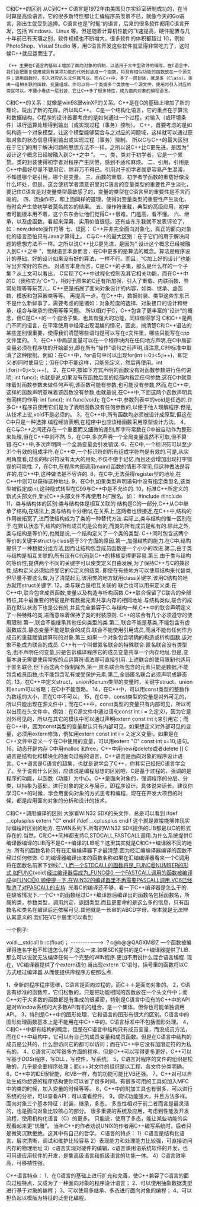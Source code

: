 C和C++的区别
从C到C++
C语言是1972年由美国贝尔实验室研制成功的，在当时算是高级语言，它的很多新特性都让汇编程序员羡慕不已，就像今天的Go语言，刚出生就受到追捧。C语言也是”时髦“的语言，后来的很多软件都用C语言开发，包括 Windows、Linux 等。但是随着计算机性能的飞速提高，硬件配置与几十年前已有天壤之别，软件规模也不断增大，很多软件的体积都超过 1G，例如 PhotoShop、Visual Studio 等，用C语言开发这些软件就显得非常吃力了，这时候C++就应运而生了。

     C++ 主要在C语言的基础上增加了面向对象的机制，以适用于大中型软件的编写。在C语言中，我们会把重复使用或具有某项功能的代码封装成一个函数，将具有相似功能的函数放在一个源文件；调用函数时，引入对应的头文件就可以。而在C++中，多了一层封装，就是类（Class）。类由一组相关联的函数、变量组成。你可以将一个类或多个类放在一个源文件，使用时引入对应的类就可以。不要小看这一层封装，它让C++多了很多特性，成为面向对象的编程语言。
C和C++的关系：就像是win98跟winXP的关系。C++是在C的基础上增加了新的理论，玩出了新的花样。所以叫C++。
C是一个结构化语言，它的重点在于算法和数据结构。C程序的设计首要考虑的是如何通过一个过程，对输入（或环境条件）进行运算处理得到输出（或实现过程（事务）控制）。
C++，首要考虑的是如何构造一个对象模型，让这个模型能够契合与之对应的问题域，这样就可以通过获取对象的状态信息得到输出或实现过程（事务）控制。 所以C与C++的最大区别在于它们的用于解决问题的思想方法不一样。之所以说C++比C更先进，是因为“ 设计这个概念已经被融入到C++之中 ”。 
一、类，类对于初学者，它是一个累赘。类的封装使得初学者对程序产生厌倦，感到不适和麻烦。
二、引用，引用是C++中最好尽量不要用它，除非万不得已。引用对于初学者就更容易产生混淆，不知道哪个是引用，哪个是变量。
三、函数的重载，初学者学函数的重载好像没什么坏处，但是，这会使初学者潜意识里对C语言的变量类型的重要性产生淡化，要记住C语言是对变量类型最敏感了的，变量的类型在C语言里的重要性是不言而喻的。
四、流操作符，和上面同样的道理，使得对变量类型的重要性产生淡化，有时会产生使初学者莫名其妙的结果。
五、操作符重载，典型的高级应用，初学者可能根本用不着，这个东东会让他们觉得C++很难，门槛高，看不懂。
六、继承，以及虚函数，看起来深奥，实用价值很低。还有些东东我就不发表评论了，如：new,delete操作符等
七、误区： 
C++并非完全面向对象化，真正的面向对象化的语言恐怕只有Java才算得上。
C与C++的最大区别：在于它们的用于解决问题的思想方法不一样。之所以说C++比C更先进，是因为“ 设计这个概念已经被融入到C++之中 ”，而就语言本身而言，在C中更多的是算法的概念。算法是程序设计的基础，好的设计如果没有好的算法，一样不行。而且，“C加上好的设计”也能写出非常好的东西。
对语言本身而言，C是C++的子集，那么是什么样的一个子集？从上文可以看出， C实现了C++中过程化控制及其它相关功能，而在C++中的C（我称它为“C+”），相对于原来的C还有所加强，引入了重载、内联函数、异常处理等等玩艺儿，C++更是拓展了面向对象设计的内容，如类、继承、虚函数、模板和包容器类等等。 再提高一点，在C++中，数据封装、类型这些东东已不是什么新鲜事了，需要考虑的是诸如：对象粒度的选择、对象接口的设计和继承、组合与继承的使用等等问题。
所以相对于C，C++包含了更丰富的“设计”的概念，但C是C++的一个自洽子集，也具有强大的功能，同样值得学习
C和C++是两门不同的语言，在平常使用中经常出现混编的情况，因此，搞清楚C和C++语法的某些差别很重要，使得我们清楚哪些语句是可以写在c文件里，哪些只能写在cpp文件里的。
1，在C++中局部变量可以在一个程序块内在任何地方声明,在C中局部变量必须在程序块的开始部分,即在所有"操作"语句之前声明,请注意,C99标准中取消了这种限制。例如：在C++中，for语句中可以出现for(int i=0;i<5;i++)，即定义i的同时使用它；但在C中不能这样，只能先定义，然后再使用。int i;for(i=0;i<5;i++)。
2，在C中,按如下方式声明的函数没有对函数参数进行任何说明;
    int func();
也就是说,如果没有在函数后面的括孤内指定任何参数,这在C中就意味着对函数参数未做任何声明,该函数可能有参数,也可能没有参数,然而,在C++中,这样的函数声明意味着该函数没有参数,也就是说,在C++中,下面这两个函数声明具有同样的作用:
    int func();
    int func(void);
    在C++中,参数列表中的void是任选的.许多C++程序员使用它们是为了表明函数没有任何参数的,以便于他人理解程序.但是,从技术上说,void不是必须的。
3，在C++中,所有函数均必须被设计成原型,但这在C中只是一种选择.编程经验表明,在程序中也应该给函数采用原型设计方法。
4，在C与C++之间还存在一个重要而又细微的差别,即字符常数在C中被自动作为整形来处理,但在C++中则不然.
5，在C中,多次声明一个全局变量虽然不可取,但不算错.在C++中,多次声明同一个全局变量会引发错误.
6，在C中,一个标识符可以至少31个有效的组成字符.在C++中,一个标识符的所有组成字符均是有效的.可是,从实用角度看,过长的标识符没有太大的用处,不仅不便于记忆,而且还会增加出现打字错误的可能性.
7，在C中,在程序内部调用main()函数的情形不常见,但这种做法是容许的,在C++中,这种做法是不容许的. 
8，在C中,无法获得register型的地址,在C++中则可以获得这种地址.
9，在C中,如果类型声明语句中没有指定类型名,该类型被假定成int,这种隐式转型在C99与C++中是不允许的.
10，标准C++所定义的新式头部文件,新式C++头部文件不再使用.h扩展名。如：
#include <iostream>
#include <cmath>
11，类与结构体的区别:类与结构体是相互关联的
   结构是C的一部分,C++从C中继承了结构,在语法上,类与结构十分相似,在关系上,这两者也很接近,在C++中,结构的作用被拓宽了,进而使结构成为了类的一种替代方法.实际上,类与结构的惟一区别在于:在默认状态下,结构的所有成员均是公有的,而类的所有成员是私有的.除此之外,类与结构是等价的,也就是说,一个结构定义了一个类的类型.
   C++同时包含这两个等价的关键字struct与class基于3个方面的原因.第一,加强结构的能力.在C中,结构提供了一种数据分组方法,因而让结构包含成员函数是一个小小的改进.第二,由于类与结构是相互关联的,所有现有C代码到C++的移植变得更容易.第三,由于类与结构的等价性,提供两个不同的关键字可以使类定义自由发展,为了保持C++与C的兼容性,结构定义必须始终受它的C定义的结束.
   即使在有些地方可以使用结构来代替类,但尽量不要这么做,为了清楚起见,该用类的地方就用class关键字,该用C结构的地方就用struct关键字.
12，类与联合是相互关联的
联合也可以用来定义类.在C++中,联合包含成员函数,变量以及构造与析构函数.C++联合保留了C联合的全部特征,其中最重要的特征是所有数据元素共享内存的相同地址.与结构类似,联合的成员在默认状态下也是公有的,并且完全兼容于C.与结构一样,C++中的联合声明定义了一种特殊的类,进而意味着保持了类的封装原则.
    C++的联合有几个必须遵守的使用限制.第一,联合不能继承其他任何类型的类.第二,联合不能是基类,不能包含有虚函数成员.静态变量不能是联合的成员.联合不能使用引用成员,而且不能有任何作为成员的重载赋值运算符的对象.第三,如果一个对象包含明确的构造或析构函数,该对象不能成为联合的成员.
    C++有一个叫做匿名联合的特殊联合.匿名联合没有类型名,也不声明任何变量,只是告诉编译程序它的成员变量共享一个内存地址.但是,变量本身无需要使用常规的点运算符语法即可直接引用.
    上述联合的使用限制也适用于匿名联合,但下面这两个限制除外,第一,匿名联合所包含的元素只能是数据,不能包含成员函数,也不能包含私有或受保护元素;第二,全局匿名联合必须声明成静态的.
13，在C++中定义struct，union和enum类型的变量时，关键字struct，union和enum可以省略；在C中不能忽略。
14，在C++中，可以用const类型的整数作为数组的大小，而在C中不可以。
15，在C中，const类型的变量是对外可见的，所以只能出现在源文件中；而在C++中，const类型的变量只有内部可见，所以可以出现在头文件中。例如：在C源文件中通过语句const int i = 2;定义i，因为它是对外可见的，所以在其它的模块中可以通过声明extern const int i;来引用它；而在C++中，因为const类型的变量默认只有内部可见，如果想定义对外部可见的变量，必须用extern修饰，例如用extern const int i = 2;定义变量i，如果是在C++文件中定义一个在C中使用的变量，可以用extern "C" const int x=10;语句。
16，动态开辟内存 C中用malloc 和free，C++中用new和delete或者delete []
C语言是结构化和模块化的面向过程的语言，C++语言是面向对象的程序设计语言。C++语言是C语言的超集，也就是说学会了C++，你其实已经把C语言学会了。至于说有什么区别，应该说是编程思想的区别吧，C是基于过程的，强调的是程序的功能，以函数（功能）为中心。C++是面向对象的，强调程序的分层、分类，以抽象为基础，进行对象的定义与展示，即程序设计。具体说来话长。建议你学习C++的时候，学会用面向对象的方式思考和编程。现在在开发大项目的时候，都是应用面向对象的分析和设计的技术。

C和C++调用编译的区别
大家看WIN32 SDK的头文件，总是可以看到
ifdef __cplusplus
    extern "C"
endif
ifdef __cplusplus
endif
  这个就是直接能够体现实际编程时区别的地方. 在WIN系列下.所有的WIN32 SDK提供的LIB都是以C的形式存在的.当然，C和C++同样都支持C,STDCALL,FASTCALL调用.为什么系统提供C编译器编译的LIB而不是C++编译的LIB呢？这里其实就是C和C++编译器不同的地方.
  所有的函数名称只有在汇编编译器下才最清楚.因为经汇编编译器编译的函数不经过任何修饰.
C 的编译器编译出来的函数名称如果在汇编编译器看来一个C调用将在函数名前家下划线('_').而一个STDCALL的函数将是_FUNC@NUMBER的形式.如FUNC(void)经过编译器后成为_FUNC@0.一个FASTCALL调用的函数被编译成@FUNC@0.顺便提一下.在WIN32的编译器里不再需要PASCALL调用.VC6已经取消了对PASCALL的支持.
光看C的编译还不够，看一下C++编译器是怎么干的.在缺省情况下.一个C++的函数经过C++编译器后编译出的函数名包括函数名，所属的类，参数类型，调用约定，返回类型.而且更要命的是这么多的信息，只有函数名和类名在编译后还依稀可见.其他就是一长串的ABCD字母，根本就是无法辨认其意义的.我们在VC手册里可以看到

一个例子:

void __stdcall b::c(float)； -----------> ？c@b@@QAGXM@Z
  一个函数被编译得连名字也不知道怎么样了.这么一来.如果SDK提供的是C++编译器提供了LIB.那么可以说就无法编译任何一个完整的WIN程序.更加不用说什么混合语言编程.
  现在，VC编译器提供了个extern语句.当出现extern 'C'语句，括号里的函数将以C方式经过编译器.从而使提供库程序方便那么点. 

1，全新的程序程序思维，C语言是面向过程的，而C＋＋是面向对象的。 
2，C语言有标准的函数库，它们松散的，只是把功能相同的函数放在一个头文件中；而C++对于大多数的函数都是有集成的很紧密，特别是C语言中没有的C++中的API是对Window系统的大多数API有机的组合，是一个集体。但你也可能单独调用API。 
3，特别是C++中的图形处理，它和语言的图形有很大的区别。C语言中的图形处理函数基本上是不能用在中C++中的。C语言标准中不包括图形处理。 
4，C和C++中都有结构的概念，但是在C语言中结构只有成员变量，而没成员方法，而在C++中结构中，它可以有自己的成员变量和成员函数。但是在C语言中结构的成员是公共的，什么想访问它的都可以访问；而在VC++中它没有加限定符的为私有的。 
4，C语言可以写很多方面的程序，但是C++可以写得更多更好，C++可以写基于DOSr程序，写DLL，写控件，写系统。 
5，C语言对程序的文件的组织是松散的，几乎是全要程序处理；而c++对文件的组织是以工程，各文件分类明确。 
6，C++中的IDE很智能，和VB一样，有的功能可能比VB还强。 
7，C++对可以自动生成你想要的程序结构使你可以省了很多时间。有很多可用的工具如加入MFC中的类的时候，加入变量的时候等等。 
8，C++中的附加工具也有很多，可以进行系统的分析，可以查看API；可以查看控件。 
9，调试功能强大，并且方法多样。
面向对象三个基本特征：封装，继承，多态。
多态性相对于前二者而言是最灵活的，也是面向对象比较核心的部分。
很多重要的系统及应用，考虑到性能及开发流程，使用机构化语言（C）的更多。
只能说，使用了多态，能让某些功能的实现看起来更“优雅”。
当年C++的作者劝说UNIX的作者用C++编写系统时，后者只是微笑沉默拒绝。这其中有自己的哲学。
C语言的特点：
1）C语言是结构化语言，层次清晰，调试和维护比较容易
2）表现能力和处理能力比较强，可直接访问内存的物理地址
3）c语言实现对硬件的编辑，c语言课用语系统软件的开发，也可用语应用软件的开发，是集高级语言和低级语言的功能一体。
4）C语言效率高，可移植性强。

C++语言特点：
1、在C语言的基础上进行扩充和完善，使C++兼容了C语言的面向过程特点，又成为了一种面向对象的程序设计语言；
2、可以使用抽象数据类型进行基于对象的编程；
3、可以使用多继承、多态进行面向对象的编程；
4、可以担负起以模版为特征的泛型化编程。

